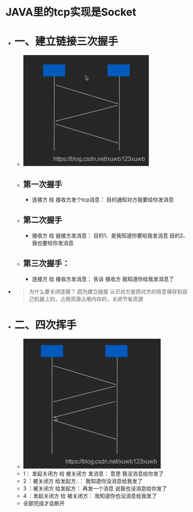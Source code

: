 # JAVA里的tcp实现是Socket
- # 一、建立链接三次握手
	- ![三次握手.png](../assets/三次握手_1693032257745_0.png)
	- ## 第一次握手
		- 连接方 给 接收方发个tcp消息： 目的通知对方我要给你发消息
	- ## 第二次握手
		- 接收方 给 链接方发消息： 目的1、是我知道你要给我发消息 目的2、我也要给你发消息
	- ## 第三次握手：
		- 连接方 给 接收方发消息：  告诉 接收方 我知道你给我发消息了
- >为什么要关闭连接？
  因为建立链接 认识对方是把对方的信息保存到自己机器上的，占用资源占用内存的，关闭节省资源
- # 二、四次挥手
	- ![四次挥手.png](../assets/四次挥手_1693032431507_0.png)
	- 1： 发起关闭方 给 被关闭方  发消息： 意思 我没消息给你发了
	- 2 ：被关闭方 给发起方..： 我知道你没消息给我发了
	- 3 ：被关闭方 给发起方： 再发一个消息  说我也没消息给你发了
	- 4 ：发起关闭方 给 被关闭方：  我知道你也没消息给我发了
	- 全部完成才会断开